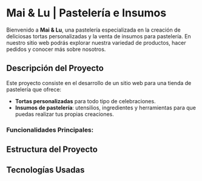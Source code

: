 # Mai & Lu | Pastelería e Insumos

Bienvenido a **Mai & Lu**, una pastelería especializada en la creación de deliciosas tortas personalizadas y la venta de insumos para pastelería. En nuestro sitio web podrás explorar nuestra variedad de productos, hacer pedidos y conocer más sobre nosotros. 

## Descripción del Proyecto
Este proyecto consiste en el desarrollo de un sitio web para una tienda de pastelería que ofrece:
- **Tortas personalizadas** para todo tipo de celebraciones.
- **Insumos de pastelería**: utensilios, ingredientes y herramientas para que puedas realizar tus propias creaciones.

### Funcionalidades Principales:


## Estructura del Proyecto


## Tecnologías Usadas

